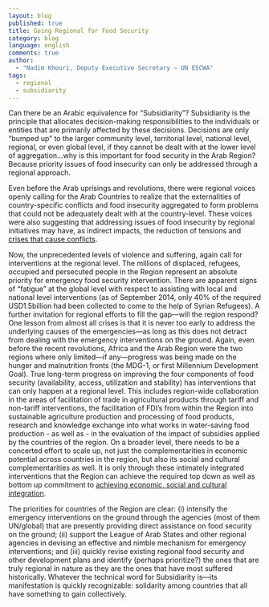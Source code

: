 ```yaml
---
layout: blog
published: true
title: Going Regional for Food Security
category: blog
language: english
comments: true
author: 
  - "Nadim Khouri, Deputy Executive Secretary – UN ESCWA"
tags: 
  - regional
  - subsidiarity
---
```


Can there be an Arabic equivalence for “Subsidiarity”? Subsidiarity is the principle that allocates decision-making responsibilities to the individuals or entities that are primarily affected by these decisions.  Decisions are only “bumped up” to the larger community level, territorial level, national level, regional, or even global level, if they cannot be dealt with at the lower level of aggregation…why is this important for food security in the Arab Region?  Because priority issues of food insecurity can only be addressed through a regional approach.

Even before the Arab uprisings and revolutions, there were regional voices openly calling for the Arab Countries to realize that the externalities of country-specific conflicts and food insecurity aggregated to form problems that could not be adequately dealt with at the country-level.  These voices were also suggesting that addressing issues of food insecurity by regional initiatives may have, as indirect impacts, the reduction of tensions and [crises that cause conflicts](http://www.escwa.un.org/information/publications/edit/upload/ecri-10-1-e.pdf).

Now, the unprecedented levels of violence and suffering, again call for interventions at the regional level.  The millions of displaced, refugees, occupied and persecuted people in the Region represent an absolute priority for emergency food security intervention.  There are apparent signs of “fatigue” at the global level with respect to assisting with local and national level interventions (as of September 2014, only 40% of the required USD1.5billion had been collected to come to the help of Syrian Refugees).  A further invitation for regional efforts to fill the gap—will the region respond? 
One lesson from almost all crises is that it is never too early to address the underlying causes of the emergencies—as long as this does not detract from dealing with the emergency interventions on the ground.  Again, even before the recent revolutions, Africa and the Arab Region were the two regions where only limited—if any—progress was being made on the hunger and malnutrition fronts (the MDG-1, or first Millennium Development Goal).  True long-term progress on improving the four components of food security (availability, access, utilization and stability) has interventions that can only happen at a regional level.  This includes region-wide collaboration in the areas of facilitation of trade in agricultural products through tariff and non-tariff interventions, the facilitation of FDI’s from within the Region into sustainable agriculture production and processing of food products, research and knowledge exchange into what works in water-saving food production - as well as - in the evaluation of the impact of subsidies applied by the countries of the region. On a broader level, there needs to be a concerted effort to scale up, not just the complementarities in economic potential across countries in the region, but also its social and cultural complementarities as well. It is only through these intimately integrated  interventions that the Region can achieve the required top down as well as bottom up commitment to [achieving  economic,  social and cultural integration](http://www.escwa.un.org/information/publications/edit/upload/E_ESCWA_OES_13_3_E.pdf).

The priorities for countries of the Region are clear: (i) intensify the emergency interventions on the ground through the agencies (most of them UN/global) that are presently providing direct assistance on food security on the ground; (ii) support the League of Arab States and other regional agencies in devising an effective and nimble mechanism for emergency interventions; and (iii) quickly revise existing regional food security and other development plans and identify (perhaps prioritize?) the ones that are truly regional in nature as they are the ones that have most suffered historically.  Whatever the technical word for Subsidiarity is—its manifestation is quickly recognizable: solidarity among countries that all have something to gain collectively.